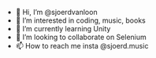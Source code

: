 - 👋 Hi, I’m @sjoerdvanloon
- 👀 I’m interested in coding, music, books
- 🌱 I’m currently learning Unity
- 💞️ I’m looking to collaborate on Selenium
- 📫 How to reach me insta @sjoerd.music

<!---
sjoerdvanloon/sjoerdvanloon is a ✨ special ✨ repository because its `README.md` (this file) appears on your GitHub profile.
You can click the Preview link to take a look at your changes.
--->
